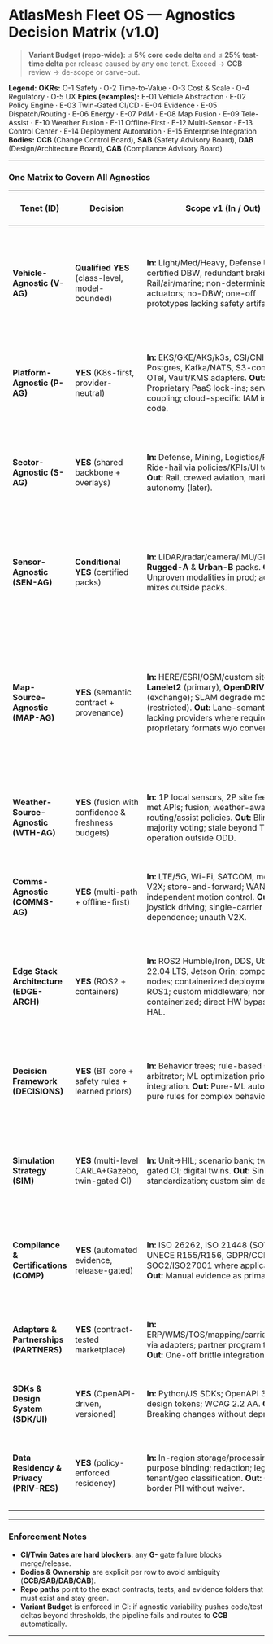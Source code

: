 
# AtlasMesh Fleet OS — Agnostics Decision Matrix (v1.0)

> **Variant Budget (repo-wide):** ≤ **5% core code delta** and ≤ **25% test-time delta** per release caused by any one tenet. Exceed → **CCB** review → de-scope or carve-out.

**Legend:**
**OKRs:** O-1 Safety · O-2 Time-to-Value · O-3 Cost & Scale · O-4 Regulatory · O-5 UX
**Epics (examples):** E-01 Vehicle Abstraction · E-02 Policy Engine · E-03 Twin-Gated CI/CD · E-04 Evidence · E-05 Dispatch/Routing · E-06 Energy · E-07 PdM · E-08 Map Fusion · E-09 Tele-Assist · E-10 Weather Fusion · E-11 Offline-First · E-12 Multi-Sensor · E-13 Control Center · E-14 Deployment Automation · E-15 Enterprise Integration
**Bodies:** **CCB** (Change Control Board), **SAB** (Safety Advisory Board), **DAB** (Design/Architecture Board), **CAB** (Compliance Advisory Board)

---

### One Matrix to Govern All Agnostics

| Tenet (ID)                              | Decision                                             | Scope v1 (In / Out)                                                                                                                                                                                                     | Guardrails (hard rules)                                                                                                                                    | KPIs / SLOs                                                                                                                                                                                            | Evidence / Validation                                                                                                          | Risks → Mitigations                                                                                                                         | Change Control (Body)                                                                       | Kill-Switch                                                                                                               | Expansion Criteria                                                                            | OKR → Epics                  | Gates & Repo Paths                                                                                                                                                      |
| --------------------------------------- | ---------------------------------------------------- | ----------------------------------------------------------------------------------------------------------------------------------------------------------------------------------------------------------------------- | ---------------------------------------------------------------------------------------------------------------------------------------------------------- | ------------------------------------------------------------------------------------------------------------------------------------------------------------------------------------------------------ | ------------------------------------------------------------------------------------------------------------------------------ | ------------------------------------------------------------------------------------------------------------------------------------------- | ------------------------------------------------------------------------------------------- | ------------------------------------------------------------------------------------------------------------------------- | --------------------------------------------------------------------------------------------- | ---------------------------- | ----------------------------------------------------------------------------------------------------------------------------------------------------------------------- |
| **Vehicle-Agnostic (V-AG)**             | **Qualified YES** (class-level, model-bounded)       | **In:** Light/Med/Heavy, Defense UGV; certified DBW, redundant braking. **Out:** Rail/air/marine; non-deterministic actuators; no-DBW; one-off prototypes lacking safety artifacts.                                     | Per-model **Vehicle Profile**; controller/planner params are config-only; **Safety Bundle** (HARA/FMEA deltas, stop certs, HiL traces); **no core forks**. | Availability ≥ **99.0%** across ≥3 classes; assist ≤ **2/1,000 km**; stop distance ±**5%** spec; telemetry gap < **0.5%/24h**.                                                                         | HiL per profile; closed-course brake/stability; PR sim gates w/ dynamics surrogates; on-road shadow; artifacts on release tag. | Dynamics mismatch → profile conformance tests. DBW faults → watchdog + degraded modes. Supply variance → profile templates + adapter tests. | New model/profile → **CCB+SAB** with Safety Bundle; deprecations ≥ **2 releases** notice.   | ≥ **2** profile-gap criticals/2 qtrs or > **25%** schedule slip due to variance → pause new profiles; revert Tier-A only. | 2 releases meet KPIs + **TCO ↓ ≥15%** vs single-vehicle baseline → add one model/class.       | O-1/O-2/O-3 → E-01/E-03/E-11 | **G-V-01** Twin gate pass; **G-V-02** Profile conformance CI. Paths: `/configs/vehicles/*`, `/edge/vehicle-agent/*`, `/sim/scenario-bank/vehicle/*`                     |
| **Platform-Agnostic (P-AG)**            | **YES** (K8s-first, provider-neutral)                | **In:** EKS/GKE/AKS/k3s, CSI/CNI, Postgres, Kafka/NATS, S3-compatible, OTel, Vault/KMS adapters. **Out:** Proprietary PaaS lock-ins; serverless coupling; cloud-specific IAM in app code.                               | Single deploy interface (Helm/Kustomize/Terraform); infra conformance tests; SBOM signing; no provider conditionals in app logic.                          | Green CI on cloud+on-prem; cold start ≤ **60m**; P99 RPC budget held across providers.                                                                                                                 | Multi-provider CI jobs; load SLO attestations; IaC drift logs.                                                                 | Feature gaps → adapter + graceful degrade. Cost creep → FinOps dashboards. Ops sprawl → runbooks per provider.                              | New provider → **DAB+CCB** after conformance pass; 2-release deprecation window.            | Provider causes SLO breach or **TCO +>25%** → downgrade to Tier-B.                                                        | 2 clients live with SLOs met → Tier-A.                                                        | O-2/O-3 → E-14/E-15          | **G-P-01** Conformance suite; **G-P-02** SBOM/Provenance. Paths: `/deploy/terraform`, `/deploy/helm`, `/security/sbom`, `/ci/pipelines`                                 |
| **Sector-Agnostic (S-AG)**              | **YES** (shared backbone + overlays)                 | **In:** Defense, Mining, Logistics/Ports, Ride-hail via policies/KPIs/UI tokens. **Out:** Rail, crewed aviation, maritime autonomy (later).                                                                             | **Policy engine** gates; jurisdiction packs; design tokens; evidence mappers; sector workspace modes.                                                      | ≥ **90%** code shared; sector UI ≤ **5%**; SLAs met in **≥2** sectors per release.                                                                                                                     | Sector acceptance scenarios; policy unit tests; evidence mapped to sector frameworks.                                          | UX confusion → sector modes. Compliance drift → policy versioning + audits.                                                                 | New sector overlay → **DAB+CAB** via overlay RFC + **12** critical scenarios.               | Overlay causes > **10%** SLO regression in other sectors for 2 releases → freeze overlay.                                 | Pilot KPIs + zero criticals → Tier-A.                                                         | O-1/O-4/O-5 → E-02/E-13      | **G-S-01** Sector scenario pack; **G-S-02** Policy contract tests. Paths: `/rules/policy/*`, `/configs/sectors/*`, `/ui/design-system`                                  |
| **Sensor-Agnostic (SEN-AG)**            | **Conditional YES** (certified packs)                | **In:** LiDAR/radar/camera/IMU/GNSS; **Rugged-A** & **Urban-B** packs. **Out:** Unproven modalities in prod; ad-hoc mixes outside packs.                                                                                | Sensor HAL; time-sync daemon; calibration SOP; pack-bound perception models; latency/throughput budgets; **fail-silent** policy.                           | Perception p95 ≤ **60ms** (pack); precision/recall ≥ pack target; false-stop ≤ **1/2,000 km**; hot **pack swap** w/o app change.                                                                       | Pack datasets; confusion matrices; night/fog/dust suites; golden replays.                                                      | Vendor EOL → second source; calibration drift → scheduled recal + drift sentry.                                                             | New pack → **DAB+SAB** with model card, SOPs, KPI pass.                                     | ≥ **2** perception-attributable criticals/qtr → freeze pack.                                                              | 3 months KPI adherence across 2 sites → promote.                                              | O-1/O-3 → E-12               | **G-N-01** Pack KPI CI; **G-N-02** Calibration evidence. Paths: `/adapters/sensors/*`, `/ml/models/perception/*`, `/data/quality/drift`                                 |
| **Map-Source-Agnostic (MAP-AG)**        | **YES** (semantic contract + provenance)             | **In:** HERE/ESRI/OSM/custom site maps; **Lanelet2** (primary), **OpenDRIVE** (exchange); SLAM degrade mode (restricted). **Out:** Lane-semantics-lacking providers where required; proprietary formats w/o converters. | Map Data Contract; provenance signatures; conflict resolver (HITL escalation); versioned RoadGraph per trip; format validation.                            | Route correctness ≥ **99.x%** golden corridors; ETA median on target; conflict **MTTR ≤24h** (site) / **≤48h** (city); validation pass ≥ **99.5%**; conversion fidelity ≥ **99.9%** critical features. | Provider contract tests; route replay after updates; provenance in trip; format validation reports.                            | Staleness → credibility overrides; semantic gaps → augmentation layers; format mismatch → validated conversion utils.                       | New provider/format → **DAB+CAB** after contract+trial corridor pass.                       | Repeated breaches or fidelity < **99.5%** → disable provider/format.                                                      | < **0.1%** regressions over 6 months → lift restrictions; 3+ stable sources → promote format. | O-2/O-3/O-4 → E-08/E-05      | **G-M-01** Contract tests; **G-M-02** Route replay. Paths: `/services/map-service`, `/services/routing`, `/tools/map-{converter,validator}/*`, `/configs/map/formats/*` |
| **Weather-Source-Agnostic (WTH-AG)**    | **YES** (fusion with confidence & freshness budgets) | **In:** 1P local sensors, 2P site feeds, 3P met APIs; fusion; weather-aware routing/assist policies. **Out:** Blind majority voting; stale beyond TTL; operation outside ODD.                                           | Confidence model; freshness timeouts; fallback ladders; policy thresholds per sector; override with audit.                                                 | Weather incidents trend **↓ QoQ**; fusion availability ≥ **99.5%**; hindsight net-utility positive.                                                                                                    | Backtests vs ground truth; post-incident attribution; fusion model card.                                                       | Noisy sensors → robust stats/outlier filters; feed outages → cached nowcasts + redundancy.                                                  | New provider → **DAB+CAB** after 30-day shadow + calibration report.                        | Fusion negative utility 2 releases → pin to most credible feed.                                                           | 2 seasons with KPI gains → expand coverage.                                                   | O-1/O-3 → E-10/E-05          | **G-W-01** Fusion validation; **G-W-02** Freshness SLO. Paths: `/services/weather-fusion`, `/rules/policy`, `/services/routing`                                         |
| **Comms-Agnostic (COMMS-AG)**           | **YES** (multi-path + offline-first)                 | **In:** LTE/5G, Wi-Fi, SATCOM, mesh, V2X; store-and-forward; WAN-independent motion control. **Out:** WAN joystick driving; single-carrier dependence; unauth V2X.                                                      | Policy budgets (latency/jitter/cost); mTLS; V2X PKI + misbehavior detection; graceful degradation (assist→hints).                                          | Assist RTT p50 **<30s**, p95 **<90s**; handover ≥ **99%**; offline continuity ≥ **45m**; evidence upload **T+2h**.                                                                                     | Handover drills; failover chaos tests; upload completion logs.                                                                 | Coverage gaps → SATCOM/mesh fallback; cost spikes → policy cost caps; security → strict cert rotation/IDS.                                  | New carrier/mesh tech → **DAB+SAB** after field trials + security review.                   | Persistent RTT p95 breach or outages > SLA → disable costly path + re-tune.                                               | 3-month stability + cost within budget → broaden rollout.                                     | O-1/O-2/O-3 → E-11/E-09      | **G-C-01** Failover drills; **G-C-02** Assist RTT monitor. Paths: `/edge/vehicle-agent`, `/services/gateway-vehicle`, `/services/alerts-incident`                       |
| **Edge Stack Architecture (EDGE-ARCH)** | **YES** (ROS2 + containers)                          | **In:** ROS2 Humble/Iron, DDS, Ubuntu 22.04 LTS, Jetson Orin; componentized nodes; containerized deployment. **Out:** ROS1; custom middleware; non-containerized; direct HW bypassing HAL.                              | Real-time budgets; component isolation; message versioning; resource caps; safety verification for critical nodes.                                         | Control loop p95 ≤ **50ms**; CPU peak ≤ **70%** (avg ≤50%); mem leak **0**; node restart ≥ **99.9%**; boot ≤ **60s**.                                                                                  | Perf profiling; resource monitoring; fault injection; throughput tests; boot timing.                                           | Perf overhead → optimization; deps → containerization; version skew → pinning.                                                              | ROS2 upgrade/new node types → **DAB+SAB** after full test.                                  | Critical perf/safety targets missed; ROS2 support degrades → rollback/pin.                                                | Targets consistent across 3 vehicle types → expand features.                                  | O-1/O-2 → E-01/E-03/E-11     | **G-E-01** Edge perf CI; **G-E-02** Safety node verification. Paths: `/edge/ros2-core`, `/edge/vehicle-agent`, `/edge/diag-agent`, `/edge/cloud-bridge`                 |
| **Decision Framework (DECISIONS)**      | **YES** (BT core + safety rules + learned priors)    | **In:** Behavior trees; rule-based safety arbitrator; ML optimization priors; policy integration. **Out:** Pure-ML autonomy; pure rules for complex behaviors.                                                          | Deterministic critical paths; safety override; explainability; bounded ML outputs; perf budget adherence.                                                  | Decision p95 ≤ **40ms**; **0** safety violations; ≥ **15%** decision-quality lift vs baseline; resource ≤ **30%**; 100% explainable.                                                                   | Decision logs; visualizations; sim benchmarks; explainability reports; adaptation metrics.                                     | Complexity → visualization/docs; perf → optimize; integration → strict interfaces; validation → automation.                                 | New behaviors/ML updates/safety changes → **SAB+DAB** with formal verification pack.        | Safety arbitration failure or repeated p95 overruns → freeze changes.                                                     | Quality targets met + stable field performance → add behaviors.                               | O-1/O-3 → E-05/E-12          | **G-D-01** Decision latency CI; **G-D-02** Safety arbitrator proofs. Paths: `/edge/vehicle-agent/modules/decision/*`                                                    |
| **Simulation Strategy (SIM)**           | **YES** (multi-level CARLA+Gazebo, twin-gated CI)    | **In:** Unit→HIL; scenario bank; twin-gated CI; digital twins. **Out:** Single-sim standardization; custom sim dev.                                                                                                     | Scenario coverage %, fidelity standards, reproducibility, sim-to-real correlation checks.                                                                  | Coverage ≥ **95%**; sim-to-real ≥ **90%**; CI ≤ **4h**; detection ≥ **85%**; exec success ≥ **99.5%**; ≥ **2×** real-time in CI.                                                                       | Coverage analysis; correlation studies; pipeline metrics; RCA; logs; perf metrics.                                             | Sim gap → conservative margins + field tests; infra cost → optimization; maintenance → modular design.                                      | New simulator/models → **DAB+SAB** with validation suite.                                   | Correlation gap or CI time budget blown persistently → scope reduction.                                                   | Fidelity & detection targets met over 2 releases → widen bank.                                | O-1/O-2 → E-03/E-36          | **G-T-01** Twin gates; **G-T-02** Coverage reports. Paths: `/sim/{carla,gazebo}/`, `/sim/scenario-bank`, `/sim/ci-gates`                                                |
| **Compliance & Certifications (COMP)**  | **YES** (automated evidence, release-gated)          | **In:** ISO 26262, ISO 21448 (SOTIF), UNECE R155/R156, GDPR/CCPA; SOC2/ISO27001 where applicable. **Out:** Manual evidence as primary.                                                                                  | Evidence bundles per release; immutable audit logs; attested OTA; privacy purpose-binding; legal-hold controls.                                            | **100%** evidence completeness (gate); **0** audit gaps; OTA integrity 100%; DPIA coverage for PII flows.                                                                                              | Evidence index; audit trail integrity checks; OTA attestation; DPIA artifacts.                                                 | Evidence toil → CI automation; gaps → release block; jurisdiction variance → policy packs.                                                  | Standards scope or control changes → **CAB** sign-off; release blocks on gaps.              | Any audit gap or OTA integrity fail → immediate block/rollback.                                                           | Two clean audits + repeatable evidence over 2 releases → extend scope.                        | O-4/O-1 → E-04/E-29          | **G-CPL-01** Evidence completeness; **G-CPL-02** Audit integrity. Paths: `/compliance/*`, `/audit/*`, `/security/ota/*`, `/rules/privacy/*`                             |
| **Adapters & Partnerships (PARTNERS)**  | **YES** (contract-tested marketplace)                | **In:** ERP/WMS/TOS/mapping/carriers/OEMs via adapters; partner program tiers. **Out:** One-off brittle integrations.                                                                                                   | Adapter contracts; rate-limit/backoff; partner SLAs mirrored; versioned connectors.                                                                        | **100%** adapter contract tests; partner SLOs met; mean integration time ≤ **4 wks**.                                                                                                                  | Golden recordings; sandbox cert; error budget per adapter.                                                                     | API churn → contract test CI; vendor lock-in → multi-source strategy.                                                                       | New adapter → **DAB+CCB** after contract suite pass; partner tiering via **Partner Board**. | > **1%** error budget breach 2 releases → downgrade/replace partner.                                                      | 2+ customers using adapter with SLOs → Tier-A.                                                | O-2/O-3 → E-15/E-38          | **G-A-01** Contract test pass; **G-A-02** Error budget monitor. Paths: `/adapters/*`, `/partners/*`, `/ci/contract-tests`                                               |
| **SDKs & Design System (SDK/UI)**       | **YES** (OpenAPI-driven, versioned)                  | **In:** Python/JS SDKs; OpenAPI 3.x; design tokens; WCAG 2.2 AA. **Out:** Breaking changes without deprecation.                                                                                                         | 2 major versions supported; 6-month deprecations; a11y blocking gate; locale/i18n/RTL.                                                                     | API doc currency **100%** within 1 release; SUS ≥ **80**; TtFA ≤ **10 min**.                                                                                                                           | Doc pipeline checks; a11y audits; SDK conformance tests; usability studies.                                                    | Doc drift → auto-gen + gate; a11y regressions → CI axe; UX overload → progressive disclosure.                                               | API/UI breaking changes → **DAB** approval + deprecation plan.                              | Doc currency <100% or a11y fail → release block.                                                                          | 3 releases with clean gates → widen SDK surface.                                              | O-5/O-2 → E-13/E-72          | **G-U-01** API doc currency; **G-U-02** WCAG gate. Paths: `/openapi/*`, `/sdk/*`, `/ui/design-system`                                                                   |
| **Data Residency & Privacy (PRIV-RES)** | **YES** (policy-enforced residency)                  | **In:** In-region storage/processing for PII; purpose binding; redaction; legal holds; tenant/geo classification. **Out:** Cross-border PII without waiver.                                                             | Residency engine in pipeline; ABAC/RBAC; immutable logs; dual-approval exports; biometric flagged as Sensitive.                                            | **0** cross-border PII without waiver; **100%** purpose-binding on exports.                                                                                                                            | Residency assertions; export logs; DPIA/records of processing.                                                                 | Misconfig → policy checks; over-retention → automated purges; legal risk → DPO review.                                                      | Policy changes/jurisdiction updates → **CAB** review; runtime policy enforced.              | Any cross-border PII without waiver → immediate block & incident.                                                         | 2 quarters clean + customer audits passed → broaden automation.                               | O-4 → E-33                   | **G-PR-01** Residency checks; **G-PR-02** Export approval logs. Paths: `/data/policies/*`, `/privacy/*`, `/pipeline/*`                                                  |

---

### Enforcement Notes

* **CI/Twin Gates are hard blockers**: any **G-** gate failure blocks merge/release.
* **Bodies & Ownership** are explicit per row to avoid ambiguity (**CCB/SAB/DAB/CAB**).
* **Repo paths** point to the exact contracts, tests, and evidence folders that must exist and stay green.
* **Variant Budget** is enforced in CI: if agnostic variability pushes code/test deltas beyond thresholds, the pipeline fails and routes to **CCB** automatically.

---

